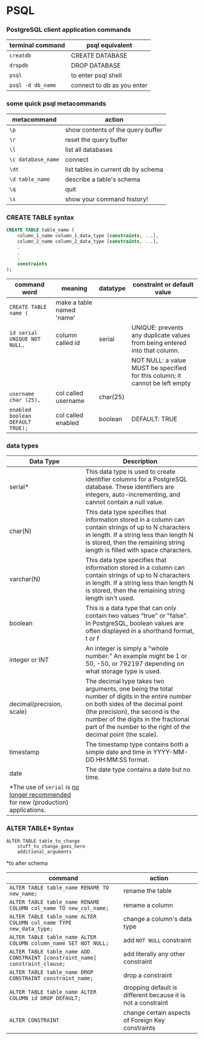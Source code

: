 # PSQL

### PostgreSQL client application commands

| terminal command|  psql equivalent|
|--|--|
| `creatdb`  |   CREATE DATABASE|
| `dropdb` |  DROP DATABASE|
| `psql ` | to enter psql shell |
| `psql -d db_name` |  connect to db as you enter|

### some quick psql metacommands

| metacommand | action |
|--|--|
|`\p`|show contents of the query buffer |
| `\r`| reset the query buffer  |
|`\l`| list all databases |
| `\c database_name` |  connect|
| `\dt` | list tables in current db by schema |
|`\d table_name`|describe a table's schema|
|  `\q`| quit |
| `\s`| show your command history!|

 ### CREATE TABLE syntax

```sql
CREATE TABLE table_name (
    column_1_name column_1_data_type [constraints, ...],
    column_2_name column_2_data_type [constraints, ...],
    .
    .
    .
    constraints
);

```
| command word | meaning |datatype| constraint or default value|
|--|--|--|--|
|`CREATE TABLE name (` | make a table named 'name'| | |
| `id serial UNIQUE NOT NULL,` | column called id | serial| UNIQUE: prevents any duplicate values from being entered into that column.
| | | |NOT NULL: a value MUST be specified for this column; it cannot be left empty|
| `username char (25),` | col called username | char(25)||
| `enabled boolean DEFAULT TRUE);` | col called enabled |boolean | DEFAULT: TRUE|

### data types

|Data Type|Description|
|--|--|
|serial*|This data type is used to create identifier columns for a PostgreSQL database. These identifiers are integers, auto-incrementing, and cannot contain a null value.|
| char(N) | This data type specifies that information stored in a column can contain strings of up to N characters in length. If a string less than length N is stored, then the remaining string length is filled with space characters. |
|varchar(N)|This data type specifies that information stored in a column can contain strings of up to N characters in length. If a string less than length N is stored, then the remaining string length isn't used.
|boolean|This is a data type that can only contain two values "true" or "false". In PostgreSQL, boolean values are often displayed in a shorthand format, t or f
|integer or INT|An integer is simply a "whole number." An example might be 1 or 50, -50, or 792197 depending on what storage type is used.
|decimal(precision, scale)|The decimal type takes two arguments, one being the total number of digits in the entire number on both sides of the decimal point (the precision), the second is the number of the digits in the fractional part of the number to the right of the decimal point (the scale).
|timestamp|The timestamp type contains both a simple date and time in YYYY-MM-DD HH:MM:SS format.
|date|The date type contains a date but no time.
|*The use of `serial` is [no longer recommended](https://wiki.postgresql.org/wiki/Don%27t_Do_This#Don.27t_use_serial) for new (production) applications.

###  ALTER TABLE* Syntax
```psql
ALTER TABLE table_to_change
    stuff_to_change_goes_here
    additional_arguments
```
*to alter schema

|command  | action |
|--|--|
| `ALTER TABLE table_name RENAME TO new_name;` | rename the table |
`ALTER TABLE table_name RENAME COLUMN col_name TO new_col_name;`| rename a column | 
|`ALTER TABLE table_name ALTER COLUMN col_name TYPE new_data_type;`| change a column's data type|
|`ALTER TABLE table_name ALTER COLUMN column_name SET NOT NULL;` | add `NOT NULL` constraint|
|`ALTER TABLE table_name ADD CONSTRAINT [constraint_name] constraint_clause;`| add literally any other constraint|
|`ALTER TABLE table_name DROP CONSTRAINT constraint_name;`| drop a constraint|
|`ALTER TABLE table_name ALTER COLUMN id DROP DEFAULT;`| dropping default is different because it is not a constraint|
|`ALTER CONSTRAINT`| change certain aspects of Foreign Key constraints|
<!--stackedit_data:
eyJoaXN0b3J5IjpbLTEzMTEzMDcxNzgsLTExNTg3NDA3MjQsLT
EzMjgwODY5NjgsLTE1MTM1NDAwNDYsMTg1MjQxMjU3Niw3NjAw
Nzg5MzYsMTg3OTkzOTU0NiwtMTI1NjM4OTM3MSwxMzAxNDY4ND
Y4LC0xOTI2NzUwNTA0XX0=
-->